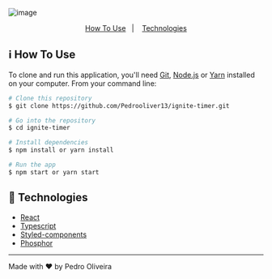 ![image](https://github.com/Pedrooliver13/ignite-timer/assets/56042296/097d4006-ce6a-4020-ab71-87e48ccc1306)


<p align="center">
  <a href="#information_source-how-to-use">How To Use</a>&nbsp;&nbsp;&nbsp;|&nbsp;&nbsp;&nbsp;
  <a href="#rocket-technologies">Technologies</a>
</p>

## :information_source: How To Use

To clone and run this application, you'll need [Git](https://git-scm.com), [Node.js](https://nodejs.org/en/) or [Yarn](https://yarnpkg.com/getting-started) installed on your computer. From your command line:

```bash
# Clone this repository
$ git clone https://github.com/Pedrooliver13/ignite-timer.git

# Go into the repository
$ cd ignite-timer

# Install dependencies
$ npm install or yarn install

# Run the app
$ npm start or yarn start
```

## :rocket: Technologies

-  [React](https://pt-br.reactjs.org/)
-  [Typescript]()
-  [Styled-components]()
-  [Phosphor](https://phosphoricons.com/)

---

Made with ♥ by Pedro Oliveira
